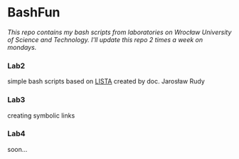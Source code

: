 # BashFun
*This repo contains my bash scripts from laboratories on Wrocław University of Science and Technology.
I'll update this repo 2 times a week on mondays.*

### Lab2
simple bash scripts based on [LISTA](http://jaroslaw.rudy.staff.iiar.pwr.wroc.pl/dydaktyka.php) created by doc. Jarosław Rudy


### Lab3
creating symbolic links

### Lab4
soon...
